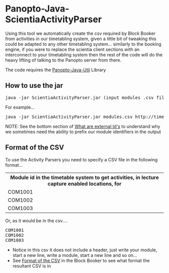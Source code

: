 Panopto-Java-ScientiaActivityParser
===================================

Using this tool we automatically create the csv required by Block Booker from activities in our timetabling system, given a little bit of tweaking this could be adapted to any other timetabling system... similarly to the booking engine, if you were to replace the scientia client sections with an interconnect to your timetabling system then the rest of the code will do the heavy lifting of talking to the Panopto server from there.

The code requires the [Panopto-Java-Util](https://github.com/andmar8/Panopto-Java-Util) Library

How to use the jar
------------------

<pre>
java -jar ScientiaActivityParser.jar (input modules .csv file) (scientia activity endpoint) (scientia moduleMembership endpoint) (output .csv file) ([Optional: module prefix to append to output])
</pre>

For example...

<pre>
java -jar ScientiaActivityParser.jar modules.csv http://timetableserver.example.com:8080/Scientia/TimetableXMLReportEngine/Default.aspx?LocationsActivitiesAndSchedulesEndpoint&module= http://timetableserver.example.com:8080/Scientia/TimetableXMLReportEngine/Default.aspx?modulesForAStaffIdEndpoint&moduleid= sessionsToSchedule.csv Q1213-
</pre>

NOTE: See the bottom section of [What are external Id's](https://github.com/andmar8/Panopto-PHP-Booking-Engine#what-are-external-ids) to understand why we sometimes need the ability to prefix our module identifiers in the output

Format of the CSV
-----------------

To use the Activity Parsers you need to specify a CSV file in the following format...

<table>
<tr>
	<th>Module id in the timetable system to get activities, in lecture capture enabled locations, for</th>
</tr>
<tr>
	<td>COM1001</td>
</tr>
<tr>
	<td>COM1002</td>
</tr>
<tr>
	<td>COM1003</td>
</tr>
<table>

Or, as it would be in the csv....

<pre>
COM1001
COM1002
COM1003
</pre>

* Notice in this csv it does not include a header, just write your module, start a new line, write a module, start a new line and so on...
* See [Format of the CSV](https://github.com/andmar8/Panopto-Java-BlockBooker#format-of-the-csv) in the Block Booker to see what format the resultant CSV is in